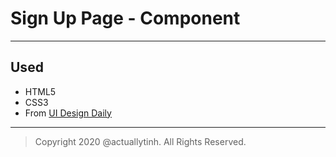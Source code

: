 # Sign Up Page - Component
---
## Used
- HTML5
- CSS3
- From [UI Design Daily](https://uidesigndaily.com/posts/sketch-sign-in-log-authentication-day-894)
---
> Copyright 2020 @actuallytinh. All Rights Reserved.

